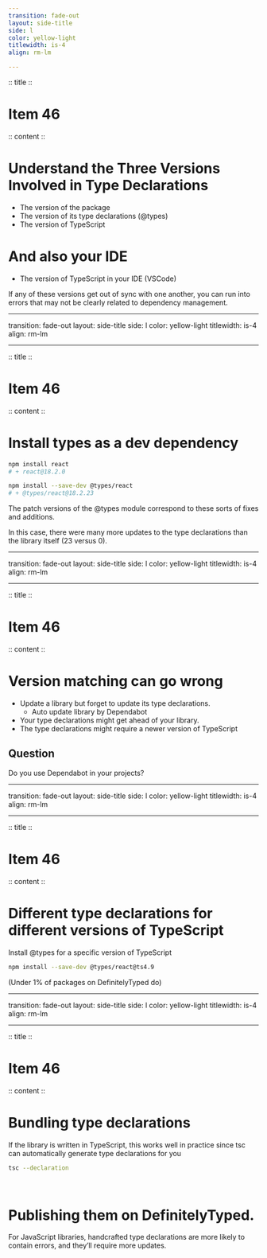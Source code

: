 ```yaml
---
transition: fade-out
layout: side-title
side: l
color: yellow-light
titlewidth: is-4
align: rm-lm

---
```

:: title ::

# Item 46

<UsagiItem2e text="Item 66 (2e)"/>

:: content ::

# Understand the Three Versions Involved in Type Declarations

- The version of the package
- The version of its type declarations (@types)
- The version of TypeScript

# And also your IDE
- The version of TypeScript in your IDE (VSCode)

<v-click>
If any of these versions get out of sync with one another, you can run into errors that may not be clearly related to dependency management.
</v-click>

---
transition: fade-out
layout: side-title
side: l
color: yellow-light
titlewidth: is-4
align: rm-lm

---
:: title ::

# Item 46

<UsagiItem2e text="Item 66 (2e)"/>

:: content ::

# Install types as a dev dependency

```bash {1-2|all}
npm install react
# + react@18.2.0

npm install --save-dev @types/react
# + @types/react@18.2.23
```

<v-click>
<p>The patch versions of the @types module correspond to these sorts of fixes and additions.</p>
<p>In this case, there were many more updates to the type declarations than the library itself (23 versus 0).</p>
</v-click>

---
transition: fade-out
layout: side-title
side: l
color: yellow-light
titlewidth: is-4
align: rm-lm

---
:: title ::

# Item 46

<UsagiItem2e text="Item 66 (2e)"/>

:: content ::

# Version matching can go wrong

- Update a library but forget to update its type declarations.
  - Auto update library by Dependabot
- Your type declarations might get ahead of your library.
- The type declarations might require a newer version of TypeScript

<v-click>
<h2>Question</h2>
Do you use Dependabot in your projects?
</v-click>

---
transition: fade-out
layout: side-title
side: l
color: yellow-light
titlewidth: is-4
align: rm-lm

---
:: title ::

# Item 46

<UsagiItem2e text="Item 66 (2e)"/>

:: content ::

# Different type declarations for different versions of TypeScript

Install @types for a specific version of TypeScript

```bash
npm install --save-dev @types/react@ts4.9
```

(Under 1% of packages on DefinitelyTyped do)

---
transition: fade-out
layout: side-title
side: l
color: yellow-light
titlewidth: is-4
align: rm-lm

---
:: title ::

# Item 46

<UsagiItem2e text="Item 66 (2e)"/>

:: content ::

# Bundling type declarations
If the library is written in TypeScript, this works well in practice since tsc can automatically generate type declarations for you

```bash
tsc --declaration

```
<br/>

<v-click>

# Publishing them on DefinitelyTyped.
For JavaScript libraries, handcrafted type declarations are more likely to contain errors, and they’ll require more updates.
</v-click>